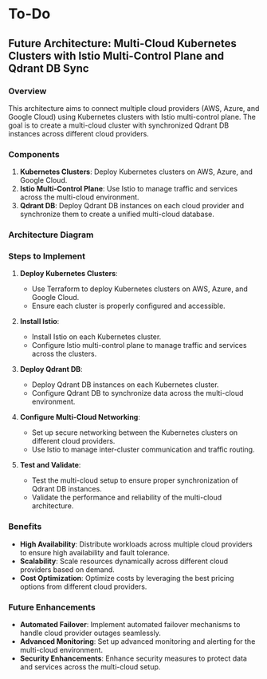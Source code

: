 # To-Do

## Future Architecture: Multi-Cloud Kubernetes Clusters with Istio Multi-Control Plane and Qdrant DB Sync

### Overview

This architecture aims to connect multiple cloud providers (AWS, Azure, and Google Cloud) using Kubernetes clusters with Istio multi-control plane. The goal is to create a multi-cloud cluster with synchronized Qdrant DB instances across different cloud providers.

### Components

1. **Kubernetes Clusters**: Deploy Kubernetes clusters on AWS, Azure, and Google Cloud.
2. **Istio Multi-Control Plane**: Use Istio to manage traffic and services across the multi-cloud environment.
3. **Qdrant DB**: Deploy Qdrant DB instances on each cloud provider and synchronize them to create a unified multi-cloud database.

### Architecture Diagram



### Steps to Implement

1. **Deploy Kubernetes Clusters**:
   - Use Terraform to deploy Kubernetes clusters on AWS, Azure, and Google Cloud.
   - Ensure each cluster is properly configured and accessible.

2. **Install Istio**:
   - Install Istio on each Kubernetes cluster.
   - Configure Istio multi-control plane to manage traffic and services across the clusters.

3. **Deploy Qdrant DB**:
   - Deploy Qdrant DB instances on each Kubernetes cluster.
   - Configure Qdrant DB to synchronize data across the multi-cloud environment.

4. **Configure Multi-Cloud Networking**:
   - Set up secure networking between the Kubernetes clusters on different cloud providers.
   - Use Istio to manage inter-cluster communication and traffic routing.

5. **Test and Validate**:
   - Test the multi-cloud setup to ensure proper synchronization of Qdrant DB instances.
   - Validate the performance and reliability of the multi-cloud architecture.

### Benefits

- **High Availability**: Distribute workloads across multiple cloud providers to ensure high availability and fault tolerance.
- **Scalability**: Scale resources dynamically across different cloud providers based on demand.
- **Cost Optimization**: Optimize costs by leveraging the best pricing options from different cloud providers.

### Future Enhancements

- **Automated Failover**: Implement automated failover mechanisms to handle cloud provider outages seamlessly.
- **Advanced Monitoring**: Set up advanced monitoring and alerting for the multi-cloud environment.
- **Security Enhancements**: Enhance security measures to protect data and services across the multi-cloud setup.


